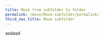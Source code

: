 ```yaml
---
title: Move from subfolder to folder
permalink: /move/Move-subfolder/permalink/
third_nav_title: Move subfolder
---
```

asdasd